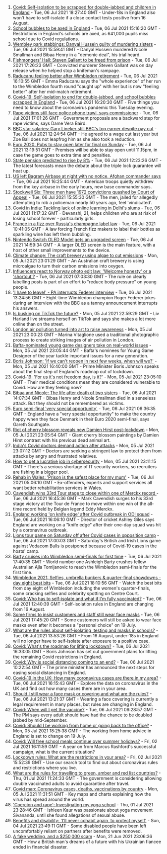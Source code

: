 1. [Covid: Self-isolation to be scrapped for double-jabbed and children in England](https://www.bbc.co.uk/news/uk-57733276) - Tue, 06 Jul 2021 18:27:40 GMT - Under-18s in England also won't have to self-isolate if a close contact tests positive from 16 August.
2. [School bubbles to be axed in England](https://www.bbc.co.uk/news/education-57736739) - Tue, 06 Jul 2021 15:16:20 GMT - Restrictions in England's schools are axed, as 641,000 pupils miss school due to Covid regulations.
3. [Wembley park stabbings: Danyal Hussein guilty of murdering sisters](https://www.bbc.co.uk/news/uk-england-london-57721663) - Tue, 06 Jul 2021 15:59:41 GMT - Danyal Hussein murdered Nicole Smallman and Bibaa Henry in a "demonic deal", his trial heard.
4. [Fishmongers' Hall: Steven Gallant to be freed from prison](https://www.bbc.co.uk/news/uk-england-london-57742691) - Tue, 06 Jul 2021 17:26:23 GMT - Convicted murderer Steven Gallant was on day release when he helped stop a knifeman's rampage.
5. [Raducanu feeling better after Wimbledon retirement](https://www.bbc.co.uk/sport/tennis/57737252) - Tue, 06 Jul 2021 16:10:55 GMT - Emma Raducanu says the "whole experience" of her run to the Wimbledon fourth round "caught up" with her but is now "feeling better" after her mid-match retirement.
6. [Covid-19: Self-isolation to end for double-jabbed, and school bubbles scrapped in England](https://www.bbc.co.uk/news/uk-57741732) - Tue, 06 Jul 2021 16:20:30 GMT - Five things you need to know about the coronavirus pandemic this Tuesday evening.
7. [Rape victims still face police phone trawl, says commissioner](https://www.bbc.co.uk/news/education-57738550) - Tue, 06 Jul 2021 17:01:26 GMT - Government proposals are a backward step for rape victims, says Dame Vera Baird.
8. [BBC star salaries: Gary Lineker still BBC's top earner despite pay cut](https://www.bbc.co.uk/news/entertainment-arts-57722068) - Tue, 06 Jul 2021 12:24:54 GMT - He agreed to a wage cut last year but Zoe Ball does not leapfrog him as she also took a reduction.
9. [Euro 2020: Pubs to stay open later for final on Sunday](https://www.bbc.co.uk/news/uk-politics-57736417) - Tue, 06 Jul 2021 13:19:51 GMT - Premises will be able to stay open until 11.15pm, in case the game goes to extra time and penalties.
10. [State pension predicted to rise by 8%](https://www.bbc.co.uk/news/business-57734805) - Tue, 06 Jul 2021 12:23:26 GMT - The latest forecasts mean the debate about the triple lock guarantee will heat up.
11. [US left Bagram Airbase at night with no notice, Afghan commander says](https://www.bbc.co.uk/news/world-asia-57682290) - Tue, 06 Jul 2021 16:25:44 GMT - American troops quietly withdrew from the key airbase in the early hours, new base commander says.
12. [Stockwell Six: Three men have 1972 convictions quashed by Court of Appeal](https://www.bbc.co.uk/news/uk-england-london-57735027) - Tue, 06 Jul 2021 15:55:30 GMT - The men, jailed for allegedly attempting to rob a policeman nearly 50 years ago, feel 'vindicated'.
13. [Covid in India: Tackling lack of online learning in Delhi's slums](https://www.bbc.co.uk/news/newsbeat-57671944) - Tue, 06 Jul 2021 11:17:32 GMT - Devanshi, 21, helps children who are at risk of losing school forever - particularly girls.
14. [France in a fizz over Russia's champagne label law](https://www.bbc.co.uk/news/world-europe-57733684) - Tue, 06 Jul 2021 10:41:05 GMT - A law forcing French fizz makers to label their bottles as sparkling wine has left them bubbling.
15. [Nintendo Switch OLED Model gets an upgraded screen](https://www.bbc.co.uk/news/technology-57734949) - Tue, 06 Jul 2021 14:59:34 GMT - A larger OLED screen is the main feature, with a host of other small improvements to the device.
16. [Climate change: The craft brewery using algae to cut emissions](https://www.bbc.co.uk/news/world-australia-57675513) - Mon, 05 Jul 2021 23:01:29 GMT - An Australian craft brewery is using microalgae to turn their carbon emissions into oxygen.
17. [Influencers react to Norway photo edit law: 'Welcome honesty' or a 'shortcut'?](https://www.bbc.co.uk/news/newsbeat-57721080) - Tue, 06 Jul 2021 07:03:30 GMT - The rule on clearly labelling posts is part of an effort to "reduce body pressure" on young people.
18. ['I have to leave!' - PA interrupts Federer interview](https://www.bbc.co.uk/sport/av/tennis/57739072) - Tue, 06 Jul 2021 13:24:56 GMT - Eight-time Wimbledon champion Roger Federer jokes during an interview with the BBC as a tannoy announcement interrupts his answers.
19. [Is busking on TikTok the future?](https://www.bbc.co.uk/news/entertainment-arts-57728507) - Mon, 05 Jul 2021 22:59:29 GMT - Liv Harland live streams herself on TikTok and says she makes a lot more online than on the street.
20. [London air pollution turned into art to raise awareness](https://www.bbc.co.uk/news/in-pictures-56986767) - Mon, 05 Jul 2021 23:00:23 GMT - Marina Vitaglione used a traditional photographic process to create striking images of air pollution in London.
21. [Bafta-nominated young game designers take on real-world issues](https://www.bbc.co.uk/news/uk-england-dorset-57688109) - Mon, 05 Jul 2021 23:05:44 GMT - Bafta's nominees for Young Game Designer of the year tackle important issues for a new generation.
22. [Boris Johnson: 'If we can't reopen in next few weeks, when will we?'](https://www.bbc.co.uk/news/uk-57728217) - Mon, 05 Jul 2021 16:40:00 GMT - Prime Minister Boris Johnson speaks about the final step of England's roadmap out of lockdown.
23. [Covid-19: 'For us it's not freedom day, is it?'](https://www.bbc.co.uk/news/uk-57643063) - Mon, 05 Jul 2021 23:05:10 GMT - Their medical conditions mean they are considered vulnerable to Covid. How are they feeling now?
24. [Bibaa and Nicole: The life after death of two sisters](https://www.bbc.co.uk/news/uk-england-london-57679755) - Tue, 06 Jul 2021 14:07:34 GMT - Bibaa Henry and Nicole Smallman died in a senseless attack. But they should not be remembered as victims.
25. [Euro semi-final 'very special opportunity'](https://www.bbc.co.uk/sport/football/57725655) - Tue, 06 Jul 2021 06:36:35 GMT - England have a "very special opportunity" to make the country happy when they face Denmark in their Euro 2020 semi-final, says Gareth Southgate.
26. [Riot of cherry blossom reveals new Damien Hirst post-lockdown](https://www.bbc.co.uk/news/world-europe-57720365) - Mon, 05 Jul 2021 23:05:54 GMT - Giant cherry blossom paintings by Damien Hirst contrast with his previous dead animal art.
27. [India's Covid doctors demand action after attacks](https://www.bbc.co.uk/news/world-asia-india-57648320) - Mon, 05 Jul 2021 23:07:12 GMT - Doctors are seeking a stringent law to protect them from attacks by angry and frustrated relatives.
28. [How to get a lucrative job in cybersecurity](https://www.bbc.co.uk/news/business-57663096) - Mon, 05 Jul 2021 23:11:15 GMT - There's a serious shortage of IT security workers, so recruiters are fishing in a bigger pool.
29. [Rehab in Wales: 'Prison is the safest place for my mum'](https://www.bbc.co.uk/news/uk-wales-57720484) - Tue, 06 Jul 2021 05:06:10 GMT - Ex-offenders, experts and support services all want better rehabilitation services in Wales.
30. [Cavendish wins 33rd Tour stage to close within one of Merckx record ](https://www.bbc.co.uk/sport/cycling/57729678) - Tue, 06 Jul 2021 16:45:36 GMT - Mark Cavendish surges to his 33rd stage victory at the Tour de France to move within one win of the all-time record held by Belgian legend Eddy Merckx.
31. [England working 'on knife edge' after Covid outbreak in ODI squad](https://www.bbc.co.uk/sport/cricket/57739919) - Tue, 06 Jul 2021 16:06:10 GMT - Director of cricket Ashley Giles says England are working on a "knife edge" after their one-day squad was hit by a coronavirus outbreak.
32. [Lions tour game on Saturday off after Covid cases in opposition camp](https://www.bbc.co.uk/sport/rugby-union/57741576) - Tue, 06 Jul 2021 17:00:03 GMT - Saturday's British and Irish Lions game against Vodacom Bulls is postponed because of Covid-19 cases in the hosts' camp.
33. [Barty cruises into Wimbledon semi-finals for first time](https://www.bbc.co.uk/sport/tennis/57737313) - Tue, 06 Jul 2021 17:40:35 GMT - World number one Ashleigh Barty crushes fellow Australian Ajla Tomljanovic to reach the Wimbledon semi-finals for the first time.
34. [Wimbledon 2021: Selfies, umbrella bunkers & quarter-final showdowns - day eight best bits](https://www.bbc.co.uk/sport/av/tennis/57742552) - Tue, 06 Jul 2021 18:10:56 GMT - Watch the best bits from day eight of Wimbledon including the women's quarter-finals, some cracking selfies and celebrity spotting on Centre Court.
35. [Covid: Who has to self-isolate and what if I'm fully vaccinated?](https://www.bbc.co.uk/news/explainers-54239922) - Tue, 06 Jul 2021 12:40:39 GMT - Self-isolation rules in England are changing from 16 August.
36. [Some firms to insist customers and staff still wear face masks](https://www.bbc.co.uk/news/business-57677159) - Tue, 06 Jul 2021 17:45:20 GMT - Some customers will still be asked to wear face masks even after it becomes a "personal choice" on 19 July.
37. [What are the rules about self-isolating, testing and masks in schools?](https://www.bbc.co.uk/news/education-51643556) - Tue, 06 Jul 2021 13:53:26 GMT - From 16 August, under-18s in England will no longer have to self-isolate after exposure to a positive case.
38. [Covid: What's the roadmap for lifting lockdown?](https://www.bbc.co.uk/news/explainers-52530518) - Tue, 06 Jul 2021 16:33:05 GMT - Boris Johnson has set out government plans for lifting the remaining Covid restrictions in England.
39. [Covid: Why is social distancing coming to an end?](https://www.bbc.co.uk/news/uk-51506729) - Tue, 06 Jul 2021 10:22:54 GMT - The prime minister has announced the next steps for easing social distancing in England.
40. [Covid-19 in the UK: How many coronavirus cases are there in my area?](https://www.bbc.co.uk/news/uk-51768274) - Tue, 06 Jul 2021 16:15:43 GMT - Explore the data on coronavirus in the UK and find out how many cases there are in your area.
41. [Should I still wear a face mask or covering and what are the rules?](https://www.bbc.co.uk/news/health-51205344) - Tue, 06 Jul 2021 13:21:37 GMT - Wearing a face covering is currently a legal requirement in many places, but rules are changing in England.
42. [Covid: When will I get the vaccine?](https://www.bbc.co.uk/news/health-55045639) - Tue, 06 Jul 2021 09:28:57 GMT - The PM says every adult should have had the chance to be doubled jabbed by mid-September.
43. [Covid: Should I be working from home or going back to the office?](https://www.bbc.co.uk/news/business-52567567) - Mon, 05 Jul 2021 18:25:38 GMT - The working from home advice in England is set to change on 19 July.
44. [Covid: Will free school meals continue over summer holidays?](https://www.bbc.co.uk/news/explainers-53053337) - Fri, 02 Jul 2021 16:11:59 GMT - A year on from Marcus Rashford's successful campaign, what is the current situation?
45. [Lockdown rules: What are the restrictions in your area?](https://www.bbc.co.uk/news/uk-54373904) - Fri, 02 Jul 2021 15:52:39 GMT - Use our search tool to find out about coronavirus rules and restrictions where you live.
46. [What are the rules for travelling to green, amber and red list countries?](https://www.bbc.co.uk/news/explainers-52544307) - Thu, 01 Jul 2021 11:24:33 GMT - The government is considering allowing double vaccinated adults to avoid quarantine after travel.
47. [Covid map: Coronavirus cases, deaths, vaccinations by country](https://www.bbc.co.uk/news/world-51235105) - Mon, 05 Jul 2021 11:31:51 GMT - Key maps and charts explaining how the virus has spread around the world.
48. ['Coercion and rape': Investigating my yoga school](https://www.bbc.co.uk/news/world-asia-india-57400014) - Thu, 01 Jul 2021 23:28:46 GMT - Ishleen Kaur was passionate about yoga movement Sivananda, until she found allegations of sexual abuse.
49. [Benefits and disability: 'I'll never cohabit again, to protect myself'](https://www.bbc.co.uk/news/disability-57482418) - Sun, 04 Jul 2021 23:49:11 GMT - Some disabled people have been left uncomfortably reliant on partners after benefits were removed.
50. [A fake wedding, and a $250,000 scam](https://www.bbc.co.uk/news/world-europe-57358241) - Mon, 21 Jun 2021 23:06:36 GMT - How a British man's dreams of a future with his Ukrainian fiancee ended in financial disaster.
